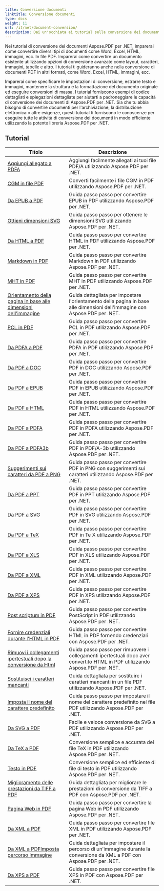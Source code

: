```yaml
---
title: Conversione documenti
linktitle: Conversione documenti
type: docs
weight: 11
url: /it/net/document-conversion/
description: Dai un'occhiata ai tutorial sulla conversione dei documenti con Aspose.PDF per .NET. Converti facilmente i file in diversi formati.
---
```

Nei tutorial di conversione dei documenti Aspose.PDF per .NET, imparerai come convertire diversi tipi di documenti come Word, Excel, HTML, immagini, ecc. In file PDF. Imparerai come convertire un documento esistente utilizzando opzioni di conversione avanzate come layout, caratteri, immagini, tabelle e altro. I tutorial ti guideranno anche nella conversione di documenti PDF in altri formati, come Word, Excel, HTML, immagini, ecc. 

Imparerai come specificare le impostazioni di conversione, estrarre testo e immagini, mantenere la struttura e la formattazione del documento originale ed eseguire conversioni di massa. I tutorial forniscono esempi di codice dettagliati e spiegazioni dettagliate per aiutarti a padroneggiare le capacità di conversione dei documenti di Aspose.PDF per .NET. Sia che tu abbia bisogno di convertire documenti per l'archiviazione, la distribuzione elettronica o altre esigenze, questi tutorial ti forniscono le conoscenze per eseguire tutte le attività di conversione dei documenti in modo efficiente utilizzando la potente libreria Aspose.PDF per .NET.

## Tutorial
| Titolo | Descrizione |
| --- | --- | 
| [Aggiungi allegato a PDFA](./add-attachment-to-pdfa/) | Aggiungi facilmente allegati ai tuoi file PDF/A utilizzando Aspose.PDF per .NET. |  
| [CGM in file PDF](./cgm-to-pdf/) | Converti facilmente i file CGM in PDF utilizzando Aspose.PDF per .NET. |  
| [Da EPUB a PDF](./epub-to-pdf/) | Guida passo passo per convertire EPUB in PDF utilizzando Aspose.PDF per .NET. |  
| [Ottieni dimensioni SVG](./get-svg-dimensions/) | Guida passo passo per ottenere le dimensioni SVG utilizzando Aspose.PDF per .NET. |  
| [Da HTML a PDF](./html-to-pdf/) | Guida passo passo per convertire HTML in PDF utilizzando Aspose.PDF per .NET. |  
| [Markdown in PDF](./markdown-to-pdf/) | Guida passo passo per convertire Markdown in PDF utilizzando Aspose.PDF per .NET. |  
| [MHT in PDF](./mht-to-pdf/) | Guida passo passo per convertire MHT in PDF utilizzando Aspose.PDF per .NET. |  
| [Orientamento della pagina in base alle dimensioni dell'immagine](./page-orientation-according-image-dimensions/) | Guida dettagliata per impostare l'orientamento della pagina in base alle dimensioni dell'immagine con Aspose.PDF per .NET. |  
| [PCL in PDF](./pcl-to-pdf/) | Guida passo passo per convertire PCL in PDF utilizzando Aspose.PDF per .NET. |  
| [Da PDFA a PDF](./pdfa-to-pdf/) | Guida passo passo per convertire PDFA in PDF utilizzando Aspose.PDF per .NET. |  
| [Da PDF a DOC](./pdf-to-doc/) | Guida passo passo per convertire PDF in DOC utilizzando Aspose.PDF per .NET.  |  
| [Da PDF a EPUB](./pdf-to-epub/) | Guida passo passo per convertire PDF in EPUB utilizzando Aspose.PDF per .NET. |  
| [Da PDF a HTML](./pdf-to-html/) | Guida passo passo per convertire PDF in HTML utilizzando Aspose.PDF per .NET. |  
| [Da PDF a PDFA](./pdf-to-pdfa/) | Guida passo passo per convertire PDF in PDFA utilizzando Aspose.PDF per .NET. |  
| [Da PDF a PDFA3b](./pdf-to-pdfa3b/) | Guida passo passo per convertire PDF in PDF/A-3b utilizzando Aspose.PDF per .NET. |  
| [Suggerimenti sui caratteri da PDF a PNG](./pdf-to-png-font-hinting/) | Guida passo passo per convertire PDF in PNG con suggerimenti sui caratteri utilizzando Aspose.PDF per .NET. |  
| [Da PDF a PPT](./pdf-to-ppt/) | Guida passo passo per convertire PDF in PPT utilizzando Aspose.PDF per .NET. |  
| [Da PDF a SVG](./pdf-to-svg/) | Guida passo passo per convertire PDF in SVG utilizzando Aspose.PDF per .NET. |  
| [Da PDF a TeX](./pdf-to-tex/) | Guida passo passo per convertire PDF in Te X utilizzando Aspose.PDF per .NET. |  
| [Da PDF a XLS](./pdf-to-xls/) | Guida passo passo per convertire PDF in XLS utilizzando Aspose.PDF per .NET. |  
| [Da PDF a XML](./pdf-to-xml/) | Guida passo passo per convertire PDF in XML utilizzando Aspose.PDF per .NET. |  
| [Da PDF a XPS](./pdf-to-xps/) | Guida passo passo per convertire PDF in XPS utilizzando Aspose.PDF per .NET. |  
| [Post scriptum in PDF](./postscript-to-pdf/) | Guida passo passo per convertire PostScript in PDF utilizzando Aspose.PDF per .NET. |  
| [Fornire credenziali durante l'HTML in PDF](./provide-credentials-during-html-to-pdf/) | Guida passo passo per convertire HTML in PDF fornendo credenziali con Aspose.PDF per .NET. |  
| [Rimuovi i collegamenti ipertestuali dopo la conversione da Html](./remove-hyperlinks-after-converting-from-html/) | Guida passo passo per rimuovere i collegamenti ipertestuali dopo aver convertito HTML in PDF utilizzando Aspose.PDF per .NET. |  
| [Sostituisci i caratteri mancanti](./replace-missing-fonts/) | Guida dettagliata per sostituire i caratteri mancanti in un file PDF utilizzando Aspose.PDF per .NET. |  
| [Imposta il nome del carattere predefinito](./set-default-font-name/) | Guida passo passo per impostare il nome del carattere predefinito nel file PDF utilizzando Aspose.PDF per .NET. |  
| [Da SVG a PDF](./svg-to-pdf/) | Facile e veloce conversione da SVG a PDF utilizzando Aspose.PDF per .NET. |  
| [Da TeX a PDF](./tex-to-pdf/) | Conversione semplice e accurata dei file TeX in PDF utilizzando Aspose.PDF per .NET. |  
| [Testo in PDF](./text-to-pdf/) | Conversione semplice ed efficiente di file di testo in PDF utilizzando Aspose.PDF per .NET. |  
| [Miglioramento delle prestazioni da TIFF a PDF](./tiff-to-pdf-performance-improvement/) | Guida dettagliata per migliorare le prestazioni di conversione da TIFF a PDF con Aspose.PDF per .NET. |  
| [Pagina Web in PDF](./web-page-to-pdf/) | Guida passo passo per convertire la pagina Web in PDF utilizzando Aspose.PDF per .NET. |  
| [Da XML a PDF](./xml-to-pdf/) | Guida passo passo per convertire file XML in PDF utilizzando Aspose.PDF per .NET. |  
| [Da XML a PDFImposta percorso immagine](./xml-to-pdfset-image-path/) | Guida dettagliata per impostare il percorso di un'immagine durante la conversione da XML a PDF con Aspose.PDF per .NET. |  
| [Da XPS a PDF](./xps-to-pdf/) | Guida passo passo per convertire file XPS in PDF con Aspose.PDF per .NET. |  